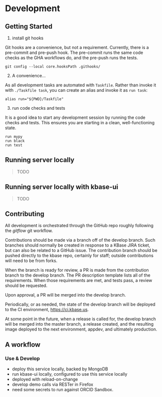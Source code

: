 # Development

## Getting Started

1.  install git hooks

Git hooks are a convenience, but not a requirement. Currently, there is a pre-commit and pre-push hook. The pre-commit runs the same code checks as the GHA workflows do, and the pre-push runs the tests.

```shell
git config --local core.hooksPath .githooks/
```

2. A convenience...

As all development tasks are automated with `Taskfile`. Rather than invoke it with `./Taskfile task`, you can create an alias and invoke it as `run task`:

```shell
alias run="${PWD}/Taskfile"
```

3. run code checks and tests

It is a good idea to start any development session by running the code checks and tests. This ensures you are starting in a clean, well-functioning state.

```shell
run mypy
run black
run test
```

## Running server locally 

> TODO

## Running server locally with kbase-ui

> TODO 

## Contributing

All development is orchestrated through the GitHub repo roughly following the *gitflow* git workflow.

Contributions should be made via a branch off of the develop branch. Such branches should normally be created in response to a KBase JIRA ticket, but can also be related to a GitHub issue. The contribution branch should be pushed directly to the kbase repo, certainly for staff; outside contributions will need to be from forks.

When the branch is ready for review, a PR is made from the contribution branch to the develop branch. The PR description template lists all of the requirements. When those requirements are met, and tests pass, a review should be requested.

Upon approval, a PR will be merged into the develop branch.

Periodically, or as needed, the state of the develop branch will be deployed to the CI environment, https://ci.kbase.us.

At some point in the future, when a release is called for, the develop branch will be merged into the master branch, a release created, and the resulting image deployed to the next environment, appdev, and ultimately production.

## A workflow

### Use & Develop

- deploy this service locally, backed by MongoDB
- run kbase-ui locally, configured to use this service locally
- deployed with reload-on-change 
- develop demo calls via RESTer in Firefox
- need some secrets to run against ORCID Sandbox.

